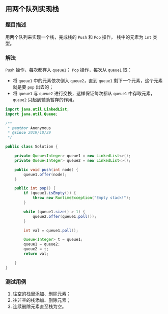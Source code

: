 ## 用两个队列实现栈

### 题目描述
用两个队列来实现一个栈，完成栈的 `Push` 和 `Pop` 操作。 栈中的元素为 `int` 类型。


### 解法
`Push` 操作，每次都存入 `queue1`；
`Pop` 操作，每次从 `queue1` 取：
- 将 `queue1` 中的元素依次倒入 `queue2`，直到 `queue1` 剩下一个元素，这个元素就是要 `pop` 出去的；
- 将 `queue1` 与 `queue2` 进行交换，这样保证每次都从 `queue1` 中存取元素，`queue2` 只起到辅助暂存的作用。

```java
import java.util.LinkedList;
import java.util.Queue;

/**
 * @author Anonymous
 * @since 2019/10/29
 */

public class Solution {

    private Queue<Integer> queue1 = new LinkedList<>();
    private Queue<Integer> queue2 = new LinkedList<>();

    public void push(int node) {
        queue1.offer(node);
    }

    public int pop() {
        if (queue1.isEmpty()) {
            throw new RuntimeException("Empty stack!");
        }

        while (queue1.size() > 1) {
            queue2.offer(queue1.poll());
        }

        int val = queue1.poll();

        Queue<Integer> t = queue1;
        queue1 = queue2;
        queue2 = t;
        return val;

    }
}
```


### 测试用例
1. 往空的栈里添加、删除元素；
2. 往非空的栈添加、删除元素；
3. 连续删除元素直至栈为空。